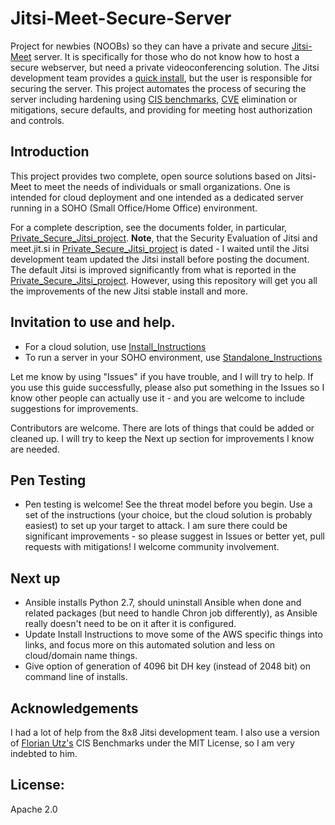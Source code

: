 # Jitsi-Meet-Secure-Server
Project for newbies (NOOBs) so they can have a private and secure [Jitsi-Meet](https://jitsi.org/jitsi-meet/) server.  It is specifically for those who do not know how to host a secure webserver, but need a private videoconferencing solution.  The Jitsi development team provides a [quick install](https://jitsi.github.io/handbook/docs/devops-guide/devops-guide-quickstart), but the user is responsible for securing the server.  This project automates the process of securing the server including hardening using [CIS benchmarks](https://www.cisecurity.org/cis-benchmarks/), [CVE](https://en.wikipedia.org/wiki/Common_Vulnerabilities_and_Exposures) elimination or mitigations, secure defaults, and providing for meeting host authorization and controls.

## Introduction
This project provides two complete, open source solutions based on Jitsi-Meet to meet the needs of individuals or small organizations. One is intended for cloud deployment and one intended as a dedicated server running in a SOHO (Small Office/Home Office) environment.

For a complete description, see the documents folder, in particular, [Private_Secure_Jitsi_project](/Documents/Private_Secure_Jitsi_project.pdf).
**Note**, that the Security Evaluation of Jitsi and meet.jit.si in [Private_Secure_Jitsi_project](/Documents/Private_Secure_Jitsi_project.pdf) is dated - I waited until the Jitsi development team updated the Jitsi install before posting the document.  The default Jitsi is improved significantly from what is reported in the [Private_Secure_Jitsi_project](/Documents/Private_Secure_Jitsi_project.pdf).  However, using this repository will get you all the improvements of the new Jitsi stable install and more.

## Invitation to use and help.

- For a cloud solution, use [Install_Instructions](/Install_Instructions.md)
- To run a server in your SOHO environment, use [Standalone_Instructions](/Standalone_Instructions.md)

Let me know by using "Issues" if you have trouble, and I will try to help.  If you use this guide successfully, please also put something in the Issues so I know other people can actually use it - and you are welcome to include suggestions for improvements.

Contributors are welcome.  There are lots of things that could be added or cleaned up.  I will try to keep the Next up section for improvements I know are needed.

## Pen Testing

- Pen testing is welcome!  See the threat model before you begin. Use a set of the instructions (your choice, but the cloud solution is probably easiest) to set up your target to attack.  I am sure there could be significant improvements - so please suggest in Issues or better yet, pull requests with mitigations!  I welcome community involvement.

## Next up

- Ansible installs Python 2.7, should uninstall Ansible when done and related packages (but need to handle Chron job differently), as Ansible really doesn't need to be on it after it is configured.  
- Update Install Instructions to move some of the AWS specific things into links, and focus more on this automated solution and less on cloud/domain name things.
- Give option of generation of 4096 bit DH key (instead of 2048 bit) on command line of installs.

## Acknowledgements
I had a lot of help from the 8x8 Jitsi development team. I also use a version of [Florian Utz's](https://github.com/florianutz/Ubuntu1804-CIS) CIS Benchmarks under the MIT License, so I am very indebted to him.

## License:
Apache 2.0
